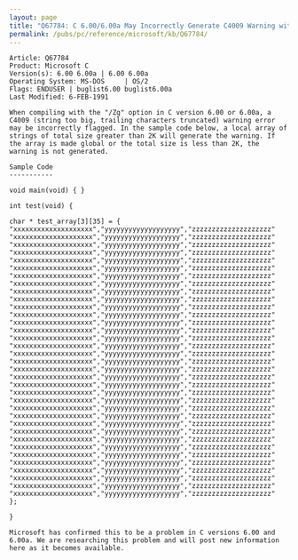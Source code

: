 ```yaml
---
layout: page
title: "Q67784: C 6.00/6.00a May Incorrectly Generate C4009 Warning with /Zg"
permalink: /pubs/pc/reference/microsoft/kb/Q67784/
---
```


	Article: Q67784
	Product: Microsoft C
	Version(s): 6.00 6.00a | 6.00 6.00a
	Operating System: MS-DOS     | OS/2
	Flags: ENDUSER | buglist6.00 buglist6.00a
	Last Modified: 6-FEB-1991
	
	When compiling with the "/Zg" option in C version 6.00 or 6.00a, a
	C4009 (string too big, trailing characters truncated) warning error
	may be incorrectly flagged. In the sample code below, a local array of
	strings of total size greater than 2K will generate the warning. If
	the array is made global or the total size is less than 2K, the
	warning is not generated.
	
	Sample Code
	-----------
	
	void main(void) { }
	
	int test(void) {
	
	char * test_array[3][35] = {
	"xxxxxxxxxxxxxxxxxxxx","yyyyyyyyyyyyyyyyyyy","zzzzzzzzzzzzzzzzzzzz"
	"xxxxxxxxxxxxxxxxxxxx","yyyyyyyyyyyyyyyyyyy","zzzzzzzzzzzzzzzzzzzz"
	"xxxxxxxxxxxxxxxxxxxx","yyyyyyyyyyyyyyyyyyy","zzzzzzzzzzzzzzzzzzzz"
	"xxxxxxxxxxxxxxxxxxxx","yyyyyyyyyyyyyyyyyyy","zzzzzzzzzzzzzzzzzzzz"
	"xxxxxxxxxxxxxxxxxxxx","yyyyyyyyyyyyyyyyyyy","zzzzzzzzzzzzzzzzzzzz"
	"xxxxxxxxxxxxxxxxxxxx","yyyyyyyyyyyyyyyyyyy","zzzzzzzzzzzzzzzzzzzz"
	"xxxxxxxxxxxxxxxxxxxx","yyyyyyyyyyyyyyyyyyy","zzzzzzzzzzzzzzzzzzzz"
	"xxxxxxxxxxxxxxxxxxxx","yyyyyyyyyyyyyyyyyyy","zzzzzzzzzzzzzzzzzzzz"
	"xxxxxxxxxxxxxxxxxxxx","yyyyyyyyyyyyyyyyyyy","zzzzzzzzzzzzzzzzzzzz"
	"xxxxxxxxxxxxxxxxxxxx","yyyyyyyyyyyyyyyyyyy","zzzzzzzzzzzzzzzzzzzz"
	"xxxxxxxxxxxxxxxxxxxx","yyyyyyyyyyyyyyyyyyy","zzzzzzzzzzzzzzzzzzzz"
	"xxxxxxxxxxxxxxxxxxxx","yyyyyyyyyyyyyyyyyyy","zzzzzzzzzzzzzzzzzzzz"
	"xxxxxxxxxxxxxxxxxxxx","yyyyyyyyyyyyyyyyyyy","zzzzzzzzzzzzzzzzzzzz"
	"xxxxxxxxxxxxxxxxxxxx","yyyyyyyyyyyyyyyyyyy","zzzzzzzzzzzzzzzzzzzz"
	"xxxxxxxxxxxxxxxxxxxx","yyyyyyyyyyyyyyyyyyy","zzzzzzzzzzzzzzzzzzzz"
	"xxxxxxxxxxxxxxxxxxxx","yyyyyyyyyyyyyyyyyyy","zzzzzzzzzzzzzzzzzzzz"
	"xxxxxxxxxxxxxxxxxxxx","yyyyyyyyyyyyyyyyyyy","zzzzzzzzzzzzzzzzzzzz"
	"xxxxxxxxxxxxxxxxxxxx","yyyyyyyyyyyyyyyyyyy","zzzzzzzzzzzzzzzzzzzz"
	"xxxxxxxxxxxxxxxxxxxx","yyyyyyyyyyyyyyyyyyy","zzzzzzzzzzzzzzzzzzzz"
	"xxxxxxxxxxxxxxxxxxxx","yyyyyyyyyyyyyyyyyyy","zzzzzzzzzzzzzzzzzzzz"
	"xxxxxxxxxxxxxxxxxxxx","yyyyyyyyyyyyyyyyyyy","zzzzzzzzzzzzzzzzzzzz"
	"xxxxxxxxxxxxxxxxxxxx","yyyyyyyyyyyyyyyyyyy","zzzzzzzzzzzzzzzzzzzz"
	"xxxxxxxxxxxxxxxxxxxx","yyyyyyyyyyyyyyyyyyy","zzzzzzzzzzzzzzzzzzzz"
	"xxxxxxxxxxxxxxxxxxxx","yyyyyyyyyyyyyyyyyyy","zzzzzzzzzzzzzzzzzzzz"
	"xxxxxxxxxxxxxxxxxxxx","yyyyyyyyyyyyyyyyyyy","zzzzzzzzzzzzzzzzzzzz"
	"xxxxxxxxxxxxxxxxxxxx","yyyyyyyyyyyyyyyyyyy","zzzzzzzzzzzzzzzzzzzz"
	"xxxxxxxxxxxxxxxxxxxx","yyyyyyyyyyyyyyyyyyy","zzzzzzzzzzzzzzzzzzzz"
	"xxxxxxxxxxxxxxxxxxxx","yyyyyyyyyyyyyyyyyyy","zzzzzzzzzzzzzzzzzzzz"
	"xxxxxxxxxxxxxxxxxxxx","yyyyyyyyyyyyyyyyyyy","zzzzzzzzzzzzzzzzzzzz"
	"xxxxxxxxxxxxxxxxxxxx","yyyyyyyyyyyyyyyyyyy","zzzzzzzzzzzzzzzzzzzz"
	"xxxxxxxxxxxxxxxxxxxx","yyyyyyyyyyyyyyyyyyy","zzzzzzzzzzzzzzzzzzzz"
	"xxxxxxxxxxxxxxxxxxxx","yyyyyyyyyyyyyyyyyyy","zzzzzzzzzzzzzzzzzzzz"
	"xxxxxxxxxxxxxxxxxxxx","yyyyyyyyyyyyyyyyyyy","zzzzzzzzzzzzzzzzzzzz"
	"xxxxxxxxxxxxxxxxxxxx","yyyyyyyyyyyyyyyyyyy","zzzzzzzzzzzzzzzzzzzz"
	"xxxxxxxxxxxxxxxxxxxx","yyyyyyyyyyyyyyyyyyy","zzzzzzzzzzzzzzzzzzzz"
	};
	
	}
	
	Microsoft has confirmed this to be a problem in C versions 6.00 and
	6.00a. We are researching this problem and will post new information
	here as it becomes available.
